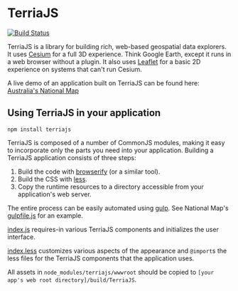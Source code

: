 
TerriaJS
============

[![Build Status](https://travis-ci.org/TerriaJS/terriajs.svg?branch=master)](https://travis-ci.org/TerriaJS/terriajs)

TerriaJS is a library for building rich, web-based geospatial data explorers.  It uses [Cesium](https://cesiumjs.org) for a full 3D experience.  Think Google Earth, except it runs in a web browser without a plugin.  It also uses [Leaflet](http://leafletjs.com/) for a basic 2D experience on systems that can't run Cesium.

A live demo of an application built on TerriaJS can be found here:
[Australia's National Map](http://nationalmap.gov.au)

## Using TerriaJS in your application

```
npm install terriajs
```

TerriaJS is composed of a number of CommonJS modules, making it easy to incorporate only the parts you need into your application.  Building a TerriaJS application consists of three steps:

1. Build the code with [browserify](http://browserify.org/) (or a similar tool).
2. Build the CSS with [less](http://lesscss.org/).
3. Copy the runtime resources to a directory accessible from your application's web server.

The entire process can be easily automated using [gulp](http://gulpjs.com/).  See National Map's [gulpfile.js](https://github.com/NICTA/nationalmap/blob/master/gulpfile.js) for an example.

[index.js](https://github.com/NICTA/nationalmap/blob/master/index.js) requires-in various TerriaJS components and initializes the user interface.

[index.less](https://github.com/NICTA/nationalmap/blob/master/index.less) customizes various aspects of the appearance and `@import`s the less files for the TerriaJS components that the application uses.

All assets in `node_modules/terriajs/wwwroot` should be copied to `[your app's web root directory]/build/TerriaJS`.
